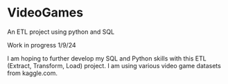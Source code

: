 # VideoGames
An ETL project using python and SQL 

Work in progress 1/9/24

I am hoping to further develop my SQL and Python skills with this ETL (Extract, Transform, Load) project. I am using various video game datasets from kaggle.com. 
